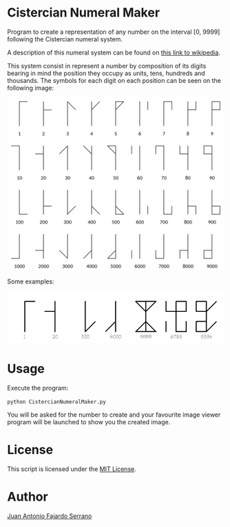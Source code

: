 # Cistercian Numeral Maker
Program to create a representation of any number on the interval [0, 9999] following the Cistercian numeral system.

A description of this numeral system can be found on [this link to wikipedia](https://en.wikipedia.org/wiki/Cistercian_numerals).

This system consist in represent a number by composition of its digits bearing in mind the position they occupy as units, tens, hundreds and thousands. The symbols for each digit on each position can be seen on the following image:

![Cistercian digits](img/Cistercian_digits.png)

Some examples:

![Cistercian examples](img/Cistercian_examples.png)

# Usage

Execute the program:

```python CistercianNumeralMaker.py```

You will be asked for the number to create and your favourite image viewer program will be launched to show you the created image.

# License
This script is licensed under the [MIT License](https://github.com/JAFS6/CistercianNumeralMaker/blob/main/LICENSE).

# Author
[Juan Antonio Fajardo Serrano](https://www.linkedin.com/in/jafs6)
